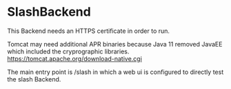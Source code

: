# SlashBackend

This Backend needs an HTTPS certificate in order to run. 

Tomcat may need additional APR binaries because Java 11 removed JavaEE which included the cryprographic libraries.
https://tomcat.apache.org/download-native.cgi


The main entry point is /slash in which a web ui is configured to directly test the slash Backend.